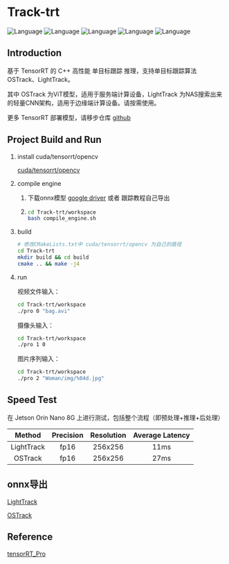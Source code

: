 

# Track-trt

![Language](https://img.shields.io/badge/language-c++-brightgreen) ![Language](https://img.shields.io/badge/CUDA-12.1-brightgreen) ![Language](https://img.shields.io/badge/TensorRT-8.6.1.6-brightgreen) ![Language](https://img.shields.io/badge/OpenCV-4.5.5-brightgreen) ![Language](https://img.shields.io/badge/ubuntu-20.04-brightorigin)



## Introduction

基于 TensorRT 的 C++ 高性能 单目标跟踪 推理，支持单目标跟踪算法 OSTrack、LightTrack。

其中 OSTrack 为ViT模型，适用于服务端计算设备，LightTrack 为NAS搜索出来的轻量CNN架构，适用于边缘端计算设备。请按需使用。

更多 TensorRT 部署模型，请移步仓库 [github](https://github.com/l-sf/Linfer) 



## Project Build and Run

1. install cuda/tensorrt/opencv

   [cuda/tensorrt/opencv](https://github.com/l-sf/Notes/blob/main/notes/Ubuntu20.04_install_tutorials.md#%E4%BA%94cuda--cudnn--tensorrt-install)

2. compile engine

   1. 下载onnx模型 [google driver](https://drive.google.com/drive/folders/16ZqDaxlWm1aDXQsjsxLS7yFL0YqzHbxT?usp=sharing) 或者 跟踪教程自己导出

   2. ```bash
      cd Track-trt/workspace
      bash compile_engine.sh
      ```

3. build 

   ```bash
   # 修改CMakeLists.txt中 cuda/tensorrt/opencv 为自己的路径
   cd Track-trt
   mkdir build && cd build
   cmake .. && make -j4
   ```

4. run

   视频文件输入：

   ```bash
   cd Track-trt/workspace
   ./pro 0 "bag.avi"
   ```

   摄像头输入：

   ```bash
   cd Track-trt/workspace
   ./pro 1 0
   ```

   图片序列输入：

   ```bash
   cd Track-trt/workspace
   ./pro 2 "Woman/img/%04d.jpg"
   ```



## Speed Test

在 Jetson Orin Nano 8G 上进行测试，包括整个流程（即预处理+推理+后处理）

|   Method   | Precision | Resolution | Average Latency |
| :--------: | :-------: | :--------: |:---------------:|
| LightTrack |   fp16    |  256x256   |      11ms       |
|  OSTrack   |   fp16    |  256x256   |      27ms       |



## onnx导出

[LightTrack](./lighttrack/README.md) 

[OSTrack](./ostrack/README.md) 



## Reference

[tensorRT_Pro](https://github.com/shouxieai/tensorRT_Pro.git) 


